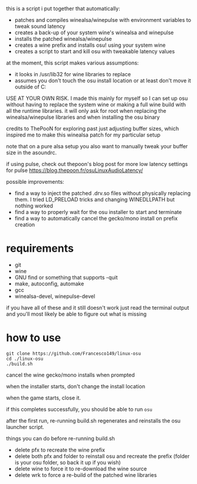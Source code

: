this is a script i put together that automatically:

* patches and compiles winealsa/winepulse with environment variables to
  tweak sound latency
* creates a back-up of your system wine's winealsa and winepulse
* installs the patched winealsa/winepulse
* creates a wine prefix and installs osu! using your system wine
* creates a script to start and kill osu with tweakable latency values

at the moment, this script makes various assumptions:

* it looks in /usr/lib32 for wine libraries to replace
* assumes you don't touch the osu install location or at least don't move
  it outside of C:

USE AT YOUR OWN RISK. I made this mainly for myself so I can set up osu
without having to replace the system wine or making a full wine build
with all the runtime libraries. it will only ask for root when replacing
the winealsa/winepulse libraries and when installing the osu binary

credits to ThePooN for exploring past just adjusting buffer sizes, which
inspired me to make this winealsa patch for my particular setup

note that on a pure alsa setup you also want to manually tweak your buffer
size in the asoundrc.

if using pulse, check out thepoon's blog post for more low latency settings
for pulse https://blog.thepoon.fr/osuLinuxAudioLatency/

possible improvements:

* find a way to inject the patched .drv.so files without physically
  replacing them. I tried LD_PRELOAD tricks and changing WINEDLLPATH but
  nothing worked
* find a way to properly wait for the osu installer to start and terminate
* find a way to automatically cancel the gecko/mono install on prefix
  creation

# requirements

* git
* wine
* GNU find or something that supports -quit
* make, autoconfig, automake
* gcc
* winealsa-devel, winepulse-devel

if you have all of these and it still doesn't work just read the terminal
output and you'll most likely be able to figure out what is missing

# how to use

```
git clone https://github.com/Francesco149/linux-osu
cd ./linux-osu
./build.sh
```

cancel the wine gecko/mono installs when prompted

when the installer starts, don't change the install location

when the game starts, close it.

if this completes successfully, you should be able to run `osu`

after the first run, re-running build.sh regenerates and reinstalls the osu
launcher script.

things you can do before re-running build.sh

* delete pfx to recreate the wine prefix
* delete both pfx and folder to reinstall osu and recreate the prefix
  (folder is your osu folder, so back it up if you wish)
* delete wine to force it to re-download the wine source
* delete wrk to force a re-build of the patched wine libraries
